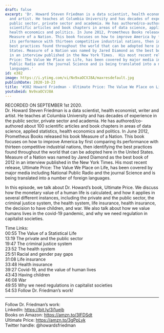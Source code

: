 ```yaml
---
draft: false
excerpt: 'Dr. Howard Steven Friedman is a data scientist, health economist, writer
  and artist. He teaches at Columbia University and has decades of experience in the
  public sector, private sector and academia. He has authored/co-authored about 100
  scientific articles and book chapters in areas of data science, applied statistics,
  health economics and politics. In June 2012, Prometheus Books released his book
  Measure of a Nation. This book focuses on how to improve America by first comparing
  its performance with thirteen competitive industrial nations, then identifying the
  best practices found throughout the world that can be adopted here in the United
  States. Measure of a Nation was named by Jared Diamond as the best book of 2012
  in an interview published in the New York Times.  His most recent release, Ultimate
  Price: The Value We Place on Life, has been covered by major media including National
  Public Radio and the journal Science and is being translated into a number of foreign
  languages.'
id: e382
image: https://i.ytimg.com/vi/Nv9xaOCVJ8A/maxresdefault.jpg
publishDate: 2020-10-23
title: '#382 Howard Friedman - Ultimate Price: The Value We Place on Life'
youtubeid: Nv9xaOCVJ8A
---
```

RECORDED ON SEPTEMBER 1st 2020.  
Dr. Howard Steven Friedman is a data scientist, health economist, writer and artist. He teaches at Columbia University and has decades of experience in the public sector, private sector and academia. He has authored/co-authored about 100 scientific articles and book chapters in areas of data science, applied statistics, health economics and politics. In June 2012, Prometheus Books released his book Measure of a Nation. This book focuses on how to improve America by first comparing its performance with thirteen competitive industrial nations, then identifying the best practices found throughout the world that can be adopted here in the United States. Measure of a Nation was named by Jared Diamond as the best book of 2012 in an interview published in the New York Times.  His most recent release, Ultimate Price: The Value We Place on Life, has been covered by major media including National Public Radio and the journal Science and is being translated into a number of foreign languages.

In this episode, we talk about Dr. Howard’s book, Ultimate Price. We discuss how the monetary value of a human life is calculated, and how it applies in several different instances, including the private and the public sector, the criminal justice system, the health system, life insurance, health insurance, the decision to have children, and war. We also talk about how we value humans lives in the covid-19 pandemic, and why we need regulation in capitalist societies.

Time Links:  
00:55  The Value of a Statistical Life  
13:19  The private and the public sector  
19:47  The criminal justice system  
23:52  The health system  
25:51  Racial and gender pay gaps  
31:08  Life insurance  
33:48  Health insurance  
39:27  Covid-19, and the value of human lives  
43:43  Having children  
46:08  War  
49:55  Why we need regulations in capitalist societies  
54:53  Follow Dr. Friedman’s work!

---

Follow Dr. Friedman’s work:  
LinkedIn: https://bit.ly/3i1uejb  
Books on Amazon: https://amzn.to/3lFDSdt  
Ultimate Price: https://amzn.to/3gPpLyk  
Twitter handle: @howardsfriedman
